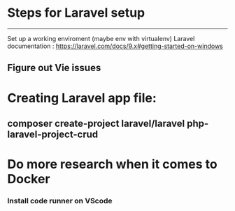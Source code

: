 # Steps for Laravel setup

***

Set up a working enviroment (maybe env with virtualenv)
Laravel documentation : https://laravel.com/docs/9.x#getting-started-on-windows

## Figure out Vie issues
# Creating Laravel app file: 
## composer create-project laravel/laravel php-laravel-project-crud

# Do more research when it comes to Docker
### Install code runner on VScode